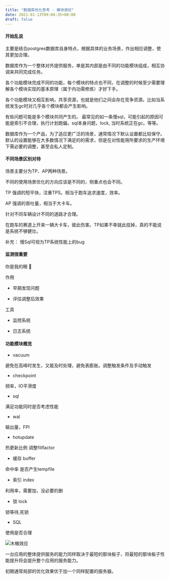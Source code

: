 ```yaml
---
title: "数据库优化思考 - 模块调优"
date: 2021-01-13T09:04:35+08:00
draft: false
---
```


#### 开始乱说

主要是结合postgres数据库自身特点，根据具体的业务场景，作出相应调整，使其更加合理。

数据库作为一个整体对外提供服务，单是其内部是由不同的功能模块组成，相互协调来共同完成任务。

各个功能模块完成不同的功能，每个模块的特点也不同，在调整的时候至少需要理解各个模块实现的基本原理（属于内功需修炼）才好下手。

各个功能模块又相互影响，共享资源，也就是他们之间会存在竞争资源。比如当系统发生gc时对几乎各个模块都会产生影响。

有些问题可能是多个模块共同产生的。 最常见的如一条慢sql，可能引起的原因可能是索引不合理，执行计划跑偏，sql本身问题，lock, 当时系统正在gc。等等。

数据库作为一个产品，为了适应更广泛的场景，通常情况下默认设置都比较保守。默认的设置能够在大多数情况下满足的的需求，但是在对性能用所要求的生产环境下需必要的调整，甚至会私人定制。

#### 不同场景区别对待

场景主要分为TP、AP两种场景。

不同的使用场景优化的方向应该是不同的，侧重点也会不同。

TP 强调的短平快，注重TPS。相当于跑车追求速度，效率。

AP 强调的吞吐量，相当于大卡车。

针对不同车辆设计不同的道路才合理。

在跑车的赛道上开来一辆大卡车，彼此伤害。TP如果不幸就此挂掉，真的不能说是系统不够健壮。

补充： 慢Sql可视为TP系统性能上的bug

#### 监测很重要

你是我的眼 👀

作用

- 早期发现问题

- 评估调整后效果

工具

- 监控系统

- 日志系统


#### 功能模块概览 

- vacuum

避免在高峰时发生，又能及时处理，避免表膨胀。调整触发条件及手动触发

- checkpoint

频率，IO平滑度

- sql

满足功能同时是否考虑性能

- wal

输出量，FPI

- hotupdate 

热更新比例 调整fillfactor

- 缓存 buffer 

命中率 是否产生tempfile

- 索引 index

利用率，需要加，没必要的删

- 锁 lock

锁等待,死锁

- SQL

使用是否合理

![木桶效应](images/bucket.png)


一台应用的整体提供服务的能力同样取决于最短的那块板子，将最短的那块板子性能提升将会提升整个应用的服务能力。

初期通常局部的优化效果优于加一个同样配置的服务器。
